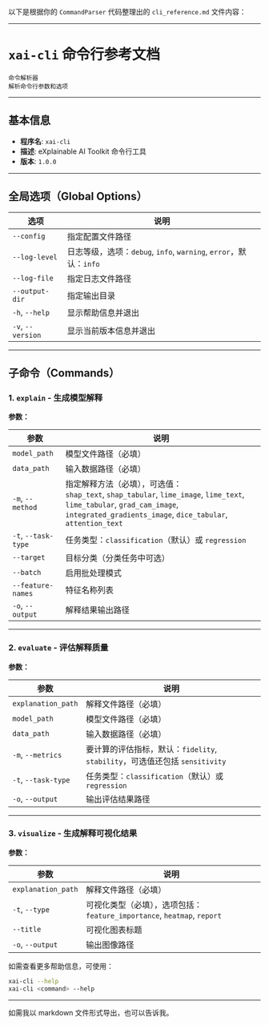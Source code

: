 以下是根据你的 `CommandParser` 代码整理出的 `cli_reference.md` 文件内容：

---

# `xai-cli` 命令行参考文档

```
命令解析器  
解析命令行参数和选项  
```

---

## 基本信息

* **程序名**: `xai-cli`
* **描述**: eXplainable AI Toolkit 命令行工具
* **版本**: `1.0.0`

---

## 全局选项（Global Options）

| 选项                | 说明                                                    |
| ----------------- | ----------------------------------------------------- |
| `--config`        | 指定配置文件路径                                              |
| `--log-level`     | 日志等级，选项：`debug`, `info`, `warning`, `error`，默认：`info` |
| `--log-file`      | 指定日志文件路径                                              |
| `--output-dir`    | 指定输出目录                                                |
| `-h`, `--help`    | 显示帮助信息并退出                                             |
| `-v`, `--version` | 显示当前版本信息并退出                                           |

---

## 子命令（Commands）

### 1. `explain` - 生成模型解释

**参数：**

| 参数                  | 说明                                                                                                                                                                           |
| ------------------- | ---------------------------------------------------------------------------------------------------------------------------------------------------------------------------- |
| `model_path`        | 模型文件路径（必填）                                                                                                                                                                   |
| `data_path`         | 输入数据路径（必填）                                                                                                                                                                   |
| `-m`, `--method`    | 指定解释方法（必填），可选值：<br> `shap_text`, `shap_tabular`, `lime_image`, `lime_text`, `lime_tabular`, `grad_cam_image`, `integrated_gradients_image`, `dice_tabular`, `attention_text` |
| `-t`, `--task-type` | 任务类型：`classification`（默认）或 `regression`                                                                                                                                      |
| `--target`          | 目标分类（分类任务中可选）                                                                                                                                                                |
| `--batch`           | 启用批处理模式                                                                                                                                                                      |
| `--feature-names`   | 特征名称列表                                                                                                                                                                       |
| `-o`, `--output`    | 解释结果输出路径                                                                                                                                                                     |

---

### 2. `evaluate` - 评估解释质量

**参数：**

| 参数                  | 说明                                                       |
| ------------------- | -------------------------------------------------------- |
| `explanation_path`  | 解释文件路径（必填）                                               |
| `model_path`        | 模型文件路径（必填）                                               |
| `data_path`         | 输入数据路径（必填）                                               |
| `-m`, `--metrics`   | 要计算的评估指标，默认：`fidelity`, `stability`，可选值还包括 `sensitivity` |
| `-t`, `--task-type` | 任务类型：`classification`（默认）或 `regression`                  |
| `-o`, `--output`    | 输出评估结果路径                                                 |

---

### 3. `visualize` - 生成解释可视化结果

**参数：**

| 参数                 | 说明                                                       |
| ------------------ | -------------------------------------------------------- |
| `explanation_path` | 解释文件路径（必填）                                               |
| `-t`, `--type`     | 可视化类型（必填），选项包括：`feature_importance`, `heatmap`, `report` |
| `--title`          | 可视化图表标题                                                  |
| `-o`, `--output`   | 输出图像路径                                                   |



如需查看更多帮助信息，可使用：

```bash
xai-cli --help
xai-cli <command> --help
```

---

如需我以 markdown 文件形式导出，也可以告诉我。
